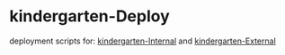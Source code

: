 # kindergarten-Deploy

deployment scripts for: [kindergarten-Internal](https://github.com/vasKatevas/kindergarten-Internal) and [kindergarten-External](https://github.com/vasKatevas/kindergarten-External) 

